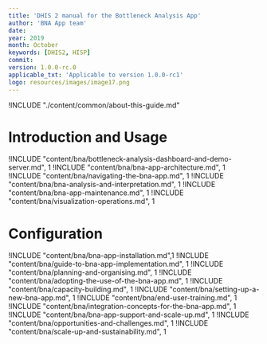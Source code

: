 ```yaml
---
title: 'DHIS 2 manual for the Bottleneck Analysis App'
author: 'BNA App team'
date:
year: 2019
month: October
keywords: [DHIS2, HISP]
commit:
version: 1.0.0-rc.0
applicable_txt: 'Applicable to version 1.0.0-rc1'
logo: resources/images/image17.png
---
```

<!--DHIS2-SECTION-ID:index-->

<!-- if you want to take the about page from the main repo, use the following relative link
!INCLUDE "./content/common/about-this-guide.md"
-->

<!-- if you want to use a custom about page, use the following relative link -->
!INCLUDE "./content/common/about-this-guide.md"


# Introduction and Usage

!INCLUDE "content/bna/bottleneck-analysis-dashboard-and-demo-server.md", 1
!INCLUDE "content/bna/bna-app-architecture.md", 1
!INCLUDE "content/bna/navigating-the-bna-app.md", 1
!INCLUDE "content/bna/bna-analysis-and-interpretation.md", 1
!INCLUDE "content/bna/bna-app-maintenance.md", 1
!INCLUDE "content/bna/visualization-operations.md", 1

# Configuration

!INCLUDE "content/bna/bna-app-installation.md",1
!INCLUDE "content/bna/guide-to-bna-app-implementation.md", 1
!INCLUDE "content/bna/planning-and-organising.md", 1
!INCLUDE "content/bna/adopting-the-use-of-the-bna-app.md", 1
!INCLUDE "content/bna/capacity-building.md", 1
!INCLUDE "content/bna/setting-up-a-new-bna-app.md", 1
!INCLUDE "content/bna/end-user-training.md", 1
!INCLUDE "content/bna/integration-concepts-for-the-bna-app.md", 1
!INCLUDE "content/bna/bna-app-support-and-scale-up.md", 1
!INCLUDE "content/bna/opportunities-and-challenges.md", 1
!INCLUDE "content/bna/scale-up-and-sustainability.md", 1
